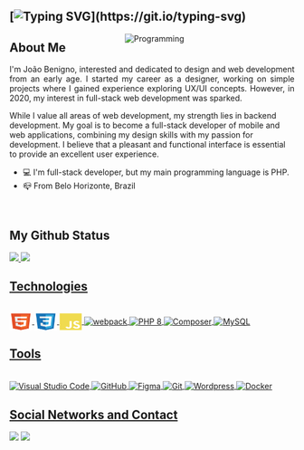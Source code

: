 ## [![Typing SVG](https://readme-typing-svg.herokuapp.com?color=ADBAC7&width=550&lines=Hi%2C+my+name+is+Jo%C3%A3o+Benigno+and+i'm+a+developer!)](https://git.io/typing-svg)

<img src="https://cdn.discordapp.com/attachments/842063204698816582/870675303641518140/Programming-amico.png" min-width="300px" max-width="300px" width="300px" align="right" alt="Programming">

## About Me

<p align="justify"> I'm João Benigno, interested and dedicated to design and web development from an early age. I started my career as a designer, working on simple projects where I gained experience exploring UX/UI concepts. However, in 2020, my interest in full-stack web development was sparked.

While I value all areas of web development, my strength lies in backend development. My goal is to become a full-stack developer of mobile and web applications, combining my design skills with my passion for development. I believe that a pleasant and functional interface is essential to provide an excellent user experience.

- 💻 I'm full-stack developer, but my main programming language is PHP.
- 📪 From Belo Horizonte, Brazil</p>
<br>

## My Github Status
  
<div>
  <a href="https://github.com/joaobenigno">
  <img height="200em" src="https://github-readme-stats.vercel.app/api?username=joaobenigno&show_icons=true&theme=midnight-purple&hide_border=true&include_all_commits=true&count_private=true"/>
  <img height="200em" src="https://github-readme-stats.vercel.app/api/top-langs/?username=joaobenigno&langs_count=4&theme=midnight-purple&hide_border=true"/>
</div>


## Technologies

<div style="display: inline_block"> <br>
  <img align="center" alt="HTML 5" height="30" width="40" src="https://raw.githubusercontent.com/devicons/devicon/master/icons/html5/html5-original.svg">
  <img align="center" alt="CSS 3" height="30" width="40" src="https://raw.githubusercontent.com/devicons/devicon/master/icons/css3/css3-original.svg">
  <img align="center" alt="JavaScript" height="30" width="40" src="https://raw.githubusercontent.com/devicons/devicon/master/icons/javascript/javascript-plain.svg">
  <img align="center" alt="webpack" height="30" width="40" src="https://cdn.jsdelivr.net/gh/devicons/devicon/icons/webpack/webpack-original.svg"/>  
  <img align="center" alt="PHP 8" height="30" width="40" src="https://cdn.jsdelivr.net/gh/devicons/devicon/icons/php/php-original.svg">
  <img align="center" alt="Composer" height="30" width="40" src="https://cdn.jsdelivr.net/gh/devicons/devicon/icons/composer/composer-original.svg"/>
  <img align="center" alt="MySQL" height="30" width="40" src="https://cdn.jsdelivr.net/gh/devicons/devicon/icons/mysql/mysql-original-wordmark.svg">
  
</div>

## Tools

<div style="display: inline_block"><br>
  <img align="center" alt="Visual Studio Code" height="30" width="40" src="https://cdn.jsdelivr.net/gh/devicons/devicon/icons/vscode/vscode-original.svg">
  <img align="center" alt="GitHub" height="30" width="40" src="https://cdn.jsdelivr.net/gh/devicons/devicon/icons/github/github-original.svg">
  <img align="center" alt="Figma" height="30" width="40" src="https://cdn.jsdelivr.net/gh/devicons/devicon/icons/figma/figma-original.svg">
  <img align="center" alt="Git" height="30" width="40" src="https://cdn.jsdelivr.net/gh/devicons/devicon/icons/git/git-original.svg">
  <img align="center" alt="Wordpress" height="30" width="40" src="https://cdn.jsdelivr.net/gh/devicons/devicon/icons/wordpress/wordpress-plain.svg">
  <img align="center" alt="Docker" height="30" width="40" src="https://cdn.jsdelivr.net/gh/devicons/devicon/icons/docker/docker-plain-wordmark.svg">
</div>
  
## Social Networks and Contact
  
<div> 
  <a href="https://www.linkedin.com/in/jo%C3%A3o-benigno-41671a200/" target="_blank"><img src="https://img.shields.io/badge/-LinkedIn-%230077B5?style=for-the-badge&logo=linkedin&logoColor=white" target="_blank"></a> 
  <a href="https://instagram.com/joaobenigno_" target="_blank"><img src="https://img.shields.io/badge/-Instagram-%23E4405F?style=for-the-badge&logo=instagram&logoColor=white" target="_blank"></a>
 
